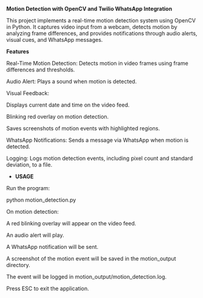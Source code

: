 **Motion Detection with OpenCV and Twilio WhatsApp Integration**

This project implements a real-time motion detection system using OpenCV in Python. It captures video input from a webcam, detects motion by analyzing frame differences, and provides notifications through audio alerts, visual cues, and WhatsApp messages.

**Features**

Real-Time Motion Detection: Detects motion in video frames using frame differences and thresholds.

Audio Alert: Plays a sound when motion is detected.

Visual Feedback:

Displays current date and time on the video feed.

Blinking red overlay on motion detection.

Saves screenshots of motion events with highlighted regions.

WhatsApp Notifications: Sends a message via WhatsApp when motion is detected.

Logging: Logs motion detection events, including pixel count and standard deviation, to a file.


- **USAGE**
  
Run the program:

python motion_detection.py

On motion detection:

A red blinking overlay will appear on the video feed.

An audio alert will play.

A WhatsApp notification will be sent.

A screenshot of the motion event will be saved in the motion_output directory.

The event will be logged in motion_output/motion_detection.log.

Press ESC to exit the application.

